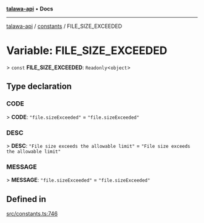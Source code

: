 [**talawa-api**](../../README.md) • **Docs**

***

[talawa-api](../../modules.md) / [constants](../README.md) / FILE\_SIZE\_EXCEEDED

# Variable: FILE\_SIZE\_EXCEEDED

\> `const` **FILE\_SIZE\_EXCEEDED**: `Readonly`\<`object`\>

## Type declaration

### CODE

\> **CODE**: `"file.sizeExceeded"` = `"file.sizeExceeded"`

### DESC

\> **DESC**: `"File size exceeds the allowable limit"` = `"File size exceeds the allowable limit"`

### MESSAGE

\> **MESSAGE**: `"file.sizeExceeded"` = `"file.sizeExceeded"`

## Defined in

[src/constants.ts:746](https://github.com/PalisadoesFoundation/talawa-api/blob/bba5d82264abb62b9e358a3d3fe1af18a8a8f6e4/src/constants.ts#L746)
